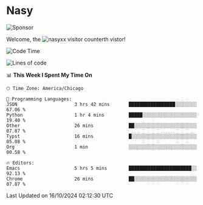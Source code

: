 # Nasy

<!--
<p align="center">
<img height="200" src="https://github-readme-stats.vercel.app/api?username=nasyxx&count_private=true&show_icons=true&theme=dracula&include_all_commits=true"/>
<img height="200" src="https://github-readme-stats.vercel.app/api/top-langs/?username=nasyxx&theme=dracula&hide=html,jupyter+notebook&count_private=true&show_icons=true"/>
</p>

  
----------------
-->

![Sponsor](https://img.shields.io/static/v1.svg?label=Sponsor&message=%E2%9D%A4&logo=GitHub&style=flat&color=pink)
 
Welcome, the ![nasyxx visitor counter](https://count.getloli.com/get/@nasyxx?theme=rule34)th vistor!
 
<!--START_SECTION:waka-->
![Code Time](http://img.shields.io/badge/Code%20Time-4%2C696%20hrs%2054%20mins-blue)

![Lines of code](https://img.shields.io/badge/From%20Hello%20World%20I%27ve%20Written-6.3%20million%20lines%20of%20code-blue)

📊 **This Week I Spent My Time On** 

```text
🕑︎ Time Zone: America/Chicago

💬 Programming Languages: 
JSON                     3 hrs 42 mins       █████████████████░░░░░░░░   67.06 % 
Python                   1 hr 4 mins         █████░░░░░░░░░░░░░░░░░░░░   19.40 % 
Other                    26 mins             ██░░░░░░░░░░░░░░░░░░░░░░░   07.87 % 
Typst                    16 mins             █░░░░░░░░░░░░░░░░░░░░░░░░   05.08 % 
Org                      1 min               ░░░░░░░░░░░░░░░░░░░░░░░░░   00.58 % 

🔥 Editors: 
Emacs                    5 hrs 5 mins        ███████████████████████░░   92.13 % 
Chrome                   26 mins             ██░░░░░░░░░░░░░░░░░░░░░░░   07.87 % 
```


 Last Updated on 16/10/2024 02:12:30 UTC
<!--END_SECTION:waka-->

<!-- ![visitors](https://visitor-badge.laobi.icu/badge?page_id=nasyxx.nasyxx) -->
